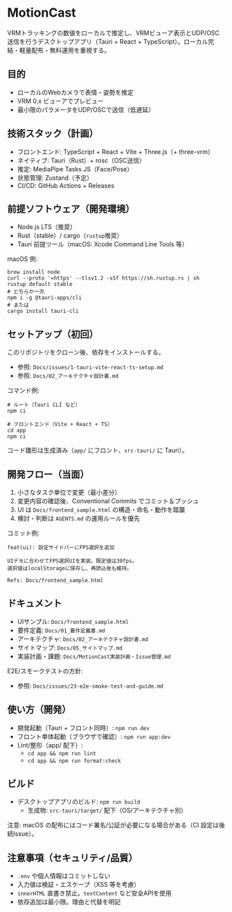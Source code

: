 # MotionCast

VRMトラッキングの数値をローカルで推定し、VRMビューア表示とUDP/OSC送信を行うデスクトップアプリ（Tauri + React + TypeScript）。ローカル完結・軽量配布・無料運用を重視する。

## 目的
- ローカルのWebカメラで表情・姿勢を推定
- VRM 0.x ビューアでプレビュー
- 最小限のパラメータをUDP/OSCで送信（低遅延）

## 技術スタック（計画）
- フロントエンド: TypeScript + React + Vite + Three.js（+ three-vrm）
- ネイティブ: Tauri（Rust）+ rosc（OSC送信）
- 推定: MediaPipe Tasks JS（Face/Pose）
- 状態管理: Zustand（予定）
- CI/CD: GitHub Actions + Releases

## 前提ソフトウェア（開発環境）
- Node.js LTS（推奨）
- Rust（stable）/ cargo（`rustup`推奨）
- Tauri 前提ツール（macOS: Xcode Command Line Tools 等）

macOS 例:
```
brew install node
curl --proto '=https' --tlsv1.2 -sSf https://sh.rustup.rs | sh
rustup default stable
# どちらか一方
npm i -g @tauri-apps/cli
# または
cargo install tauri-cli
```

## セットアップ（初回）
このリポジトリをクローン後、依存をインストールする。
- 参照: `Docs/issues/1-tauri-vite-react-ts-setup.md`
- 参照: `Docs/02_アーキテクチャ設計書.md`

コマンド例:
```
# ルート（Tauri CLI など）
npm ci

# フロントエンド（Vite + React + TS）
cd app
npm ci
```

コード雛形は生成済み（`app/` にフロント、`src-tauri/` に Tauri）。

## 開発フロー（当面）
1. 小さなタスク単位で変更（最小差分）
2. 変更内容の確認後、Conventional Commits でコミット＆プッシュ
3. UI は `Docs/frontend_sample.html` の構造・命名・動作を踏襲
4. 検討・判断は `AGENTS.md` の運用ルールを優先

コミット例:
```
feat(ui): 設定サイドバーにFPS選択を追加

UIデモに合わせてFPS選択UIを実装。既定値は30fps。
選択値はlocalStorageに保存し、再読込後も維持。

Refs: Docs/frontend_sample.html
```

## ドキュメント
- UIサンプル: `Docs/frontend_sample.html`
- 要件定義: `Docs/01_要件定義書.md`
- アーキテクチャ: `Docs/02_アーキテクチャ設計書.md`
- サイトマップ: `Docs/05_サイトマップ.md`
- 実装計画・課題: `Docs/MotionCast実装計画・Issue管理.md`

E2E/スモークテストの方針:
- 参照: `Docs/issues/23-e2e-smoke-test-and-guide.md`

## 使い方（開発）
- 開発起動（Tauri + フロント同時）: `npm run dev`
- フロント単体起動（ブラウザで確認）: `npm run app:dev`
- Lint/整形（app/ 配下）:
  - `cd app && npm run lint`
  - `cd app && npm run format:check`

## ビルド
- デスクトップアプリのビルド: `npm run build`
  - 生成物: `src-tauri/target/` 配下（OS/アーキテクチャ別）

注意: macOS の配布にはコード署名/公証が必要になる場合がある（CI 設定は後続Issue）。

## 注意事項（セキュリティ/品質）
- `.env` や個人情報はコミットしない
- 入力値は検証・エスケープ（XSS 等を考慮）
- `innerHTML` 直書き禁止。`textContent` など安全APIを使用
- 依存追加は最小限。理由と代替を明記
